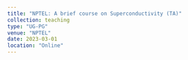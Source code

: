 ```yaml
---
title: "NPTEL: A brief course on Superconductivity (TA)"
collection: teaching
type: "UG-PG"
venue: "NPTEL"
date: 2023-03-01
location: "Online"
---
```

